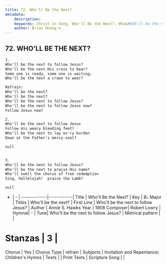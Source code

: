 ```yaml
---
title: 72. Who'll Be the Next?
metadata:
    description: 
    keywords: Christ in Song, Who'll Be the Next?, Who&#039;ll be the next to follow Jesus?, Who'll be the next?
    author: Brian Onang'o
---
```



## 72. WHO'LL BE THE NEXT?

```txt
1.
Who'll be the next to follow Jesus?
Who'll be the next His cross to bear?
Some one is ready, some one is waiting;
Who'll be the next a crown to wear?

Refrain:
Who'll be the next?
Who'll be the next?
Who'll be the next to follow Jesus?
Who'll be the next to follow Jesus now?
Follow Jesus now?

2.
Who'll be the next to follow Jesus
Follow His weary bleeding feet?
Who'll be the next to lay ev'ry burden
Down at the Father's mercy-seat? 

null


3.
Who'll be the next to follow Jesus?
Who'll be the next to praise His name?
Who'll swell the chorus of free redemption
Sing, hallelujah!  praise the Lamb? 

null

```

- |   -  |
-------------|------------|
Title | Who'll Be the Next? |
Key | B♭ Major |
Titles | Who'll be the next? |
First Line | Who&#039;ll be the next to follow Jesus? |
Author | Annie S. Hawks
Year | 1908
Composer| Robert Lowry |
Hymnal|  - |
Tune| Who&#039;ll be the next to follow Jesus? |
Metrical pattern | |
# Stanzas | 3 |
Chorus | Yes |
Chorus Type | refrain |
Subjects | Invitation and Repentance; Children's Hymns |
Texts |  |
Print Texts | 
Scripture Song |  |
  
